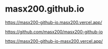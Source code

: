 # masx200.github.io

https://masx200-github-io.masx200.vercel.app/

https://github.com/masx200/masx200-github-io

https://masx200-github-io-masx200.vercel.app/

